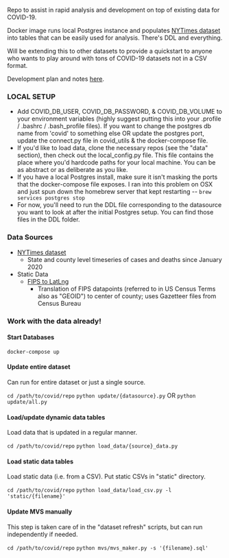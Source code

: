 Repo to assist in rapid analysis and development on top of existing data for COVID-19.

Docker image runs local Postgres instance and populates [NYTimes dataset](https://github.com/nytimes/covid-19-data) into tables that can be easily used for analysis. There's DDL and everything.

Will be extending this to other datasets to provide a quickstart to anyone who
wants to play around with tons of COVID-19 datasets not in a CSV format.

Development plan and notes [here](https://docs.google.com/document/d/1sQNuf-2Iud6JJ5V0mbTWqXwwA1A3QOzsqRQ-5GXXMDk/edit?usp=sharing).

### LOCAL SETUP
- Add COVID_DB_USER, COVID_DB_PASSWORD, & COVID_DB_VOLUME to your environment variables
  (highly suggest putting this into your .profile / .bashrc / .bash_profile files).
  If you want to change the postgres db name from 'covid' to something else OR
  update the postgres port, update the connect.py file in covid_utils & the docker-compose file.
- If you'd like to load data, clone the necessary repos (see the "data" section),
then check out the local_config.py file. This file contains the place where you'd
hardcode paths for your local machine. You can be as abstract or as deliberate as you like.
- If you have a local Postgres install, make sure it isn't masking the ports that
the docker-compose file exposes. I ran into this problem on OSX and just spun down
the homebrew server that kept restarting -- `brew services postgres stop`
- For now, you'll need to run the DDL file corresponding to the datasource you want to look at after the initial
Postgres setup. You can find those files in the DDL folder.

### Data Sources
- [NYTimes dataset](https://github.com/nytimes/covid-19-data)
  - State and county level timeseries of cases and deaths since January 2020
- Static Data
  - [FIPS to LatLng](https://www2.census.gov/geo/docs/maps-data/data/gazetteer/2019_Gazetteer/2019_Gaz_counties_national.zip)
    - Translation of FIPS datapoints (referred to in US Census Terms also as "GEOID") to center of county; uses Gazetteer files from Census Bureau

### Work with the data already!
#### Start Databases
`docker-compose up`

#### Update entire dataset
Can run for entire dataset or just a single source.

`cd /path/to/covid/repo`
`python update/{datasource}.py`
OR
`python update/all.py`

#### Load/update dynamic data tables
Load data that is updated in a regular manner.

`cd /path/to/covid/repo`
`python load_data/{source}_data.py`

#### Load static data tables
Load static data (i.e. from a CSV). Put static CSVs in "static" directory.

`cd /path/to/covid/repo`
`python load_data/load_csv.py -l 'static/{filename}'`

#### Update MVS manually
This step is taken care of in the "dataset refresh" scripts, but can run independently if needed.

`cd /path/to/covid/repo`
`python mvs/mvs_maker.py -s '{filename}.sql'`
